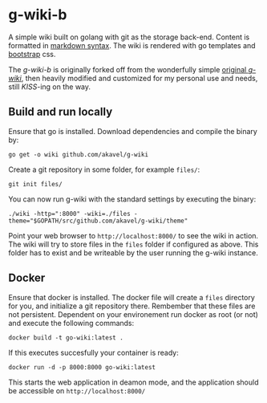 # g-wiki-b

A simple wiki built on golang with git as the storage back-end. Content
is formatted in [markdown
syntax](http://daringfireball.net/projects/markdown/syntax). The wiki is
rendered with go templates and [bootstrap](http://getbootstrap.com) css.

The *g-wiki-b* is originally forked off from the wonderfully simple [original *g-wiki*](https://github.com/aspic/g-wiki),
then heavily modified and customized for my personal use and needs,
still _KISS_-ing on the way.

## Build and run locally

Ensure that go is installed. Download dependencies and compile the binary by:

    go get -o wiki github.com/akavel/g-wiki

Create a git repository in some folder, for example `files/`:

    git init files/

You can now run g-wiki with the standard settings by executing the
binary:

    ./wiki -http=":8000" -wiki=./files -theme="$GOPATH/src/github.com/akavel/g-wiki/theme"

Point your web browser to `http://localhost:8000/` to see the wiki in action.
The wiki will try to store files in the `files` folder if configured as above.
This folder has to exist and be writeable by the user running the g-wiki
instance.

## Docker

Ensure that docker is installed. The docker file will create a `files` directory for you, and initialize a git repository there. Rembember that these files are not persistent. Dependent on your environement run docker as root (or not) and execute the following commands:

    docker build -t go-wiki:latest .

If this executes succesfully your container is ready:

    docker run -d -p 8000:8000 go-wiki:latest
    
This starts the web application in deamon mode, and the application should be accessible on `http://localhost:8000/`
